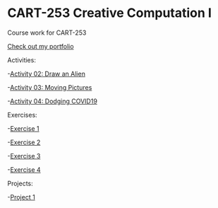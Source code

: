 # CART-253 Creative Computation I

Course work for CART-253

[Check out my portfolio](https://cacatiandanportfolio.com/)

Activities:

-[Activity 02: Draw an Alien](https://danielcacatian.github.io/CART-253/activities/02-draw-an-alien)

-[Activity 03: Moving Pictures](https://danielcacatian.github.io/CART-253/activities/03-moving-pictures)

-[Activity 04: Dodging COVID19](https://danielcacatian.github.io/CART-253/activities/04-dodging-covid-19)


Exercises:

-[Exercise 1](https://danielcacatian.github.io/CART-253/exercises/exercise1)

-[Exercise 2](https://danielcacatian.github.io/CART-253/exercises/exercise2)

-[Exercise 3](https://danielcacatian.github.io/CART-253/exercises/exercise3)

-[Exercise 4](https://danielcacatian.github.io/CART-253/exercises/exercise4)



Projects:

-[Project 1](https://danielcacatian.github.io/CART-253/projects/project1)
